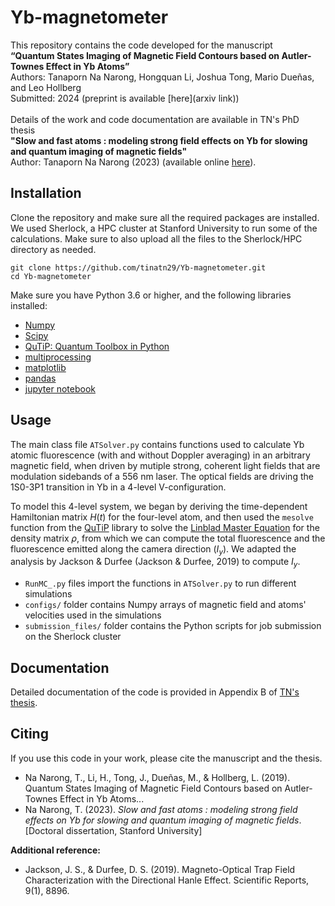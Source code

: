 # Yb-magnetometer
This repository contains the code developed for the manuscript \
**“Quantum States Imaging of Magnetic Field Contours based on Autler-Townes Effect in Yb Atoms”** \
Authors: Tanaporn Na Narong, Hongquan Li, Joshua Tong, Mario Dueñas, and Leo Hollberg \
Submitted: 2024 (preprint is available [here](arxiv link)) \
\
Details of the work and code documentation are available in TN's PhD thesis \
**"Slow and fast atoms : modeling strong field effects on Yb for slowing and quantum imaging of magnetic fields"** \
Author: Tanaporn Na Narong (2023) (available online [here](https://searchworks.stanford.edu/view/in00000001635)).

## Installation
Clone the repository and make sure all the required packages are installed. We used Sherlock, a HPC cluster at Stanford University to run some of the calculations. Make sure to also upload all the files to the Sherlock/HPC directory as needed.
```
git clone https://github.com/tinatn29/Yb-magnetometer.git
cd Yb-magnetometer
```
Make sure you have Python 3.6 or higher, and the following libraries installed: 
- [Numpy](https://numpy.org/)
- [Scipy](https://scipy.org/) 
- [QuTiP: Quantum Toolbox in Python](https://qutip.org/docs/4.0.2/index.html)
- [multiprocessing](https://docs.python.org/3/library/multiprocessing.html) 
- [matplotlib](https://matplotlib.org/)
- [pandas](https://pandas.pydata.org/)
- [jupyter notebook](https://jupyter.org/)

## Usage
The main class file `ATSolver.py` contains functions used to calculate Yb atomic fluorescence (with and without Doppler averaging) in an arbitrary magnetic field, when driven by mutiple strong, coherent light fields that are modulation sidebands of a 556 nm laser. The optical fields are driving the 1S0-3P1 transition in Yb in a 4-level V-configuration.

To model this 4-level system, we began by deriving the time-dependent Hamiltonian matrix $H(t)$ for the four-level atom, and then used the `mesolve` function from the [QuTiP](https://qutip.org/docs/4.0.2/index.html) library to solve the [Linblad Master Equation](https://qutip.org/docs/latest/guide/dynamics/dynamics-master.html) for the density matrix $\rho$, from which we can compute the total fluorescence and the fluorescence emitted along the camera direction ($I_y$). We adapted the analysis by Jackson & Durfee (Jackson & Durfee, 2019) to compute $I_y$.

- `RunMC_.py` files import the functions in `ATSolver.py` to run different simulations
- `configs/` folder contains Numpy arrays of magnetic field and atoms' velocities used in the simulations
- `submission_files/` folder contains the Python scripts for job submission on the Sherlock cluster 

## Documentation
Detailed documentation of the code is provided in Appendix B of [TN's thesis](https://searchworks.stanford.edu/view/in00000001635).

## Citing
If you use this code in your work, please cite the manuscript and the thesis.
- Na Narong, T., Li, H., Tong, J., Dueñas, M., & Hollberg, L. (2019). Quantum States Imaging of Magnetic Field Contours based on Autler-Townes Effect in Yb Atoms...
- Na Narong, T. (2023). *Slow and fast atoms : modeling strong field effects on Yb for slowing and quantum imaging of magnetic fields*. [Doctoral dissertation, Stanford University]

**Additional reference:**
- Jackson, J. S., & Durfee, D. S. (2019). Magneto-Optical Trap Field Characterization with the Directional Hanle Effect. Scientific Reports, 9(1), 8896.

